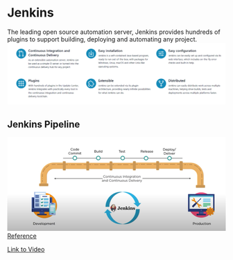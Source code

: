 # Jenkins
The leading open source automation server, Jenkins provides hundreds of plugins to support building, deploying and automating any project.
![Jenkins](Jenkins.PNG)
## Jenkins Pipeline
![JenkinsPipeline](JenkinsPipeline.PNG)
[Reference](https://www.jenkins.io/)

[Link to Video](https://www.youtube.com/watch?v=LFDrDnKPOTg)
